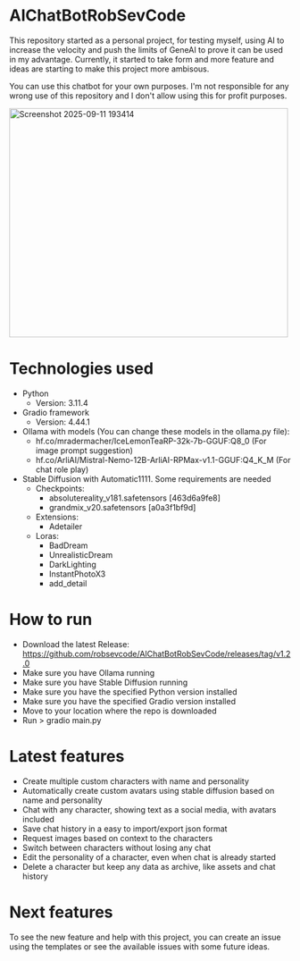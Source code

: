 # AIChatBotRobSevCode
This repository started as a personal project, for testing myself, using AI to increase the velocity and push the limits of GeneAI to prove it can be used in my advantage. Currently, it started to take form and more feature and ideas are starting to make this project more ambisous. 

You can use this chatbot for your own purposes. I'm not responsible for any wrong use of this repository and I don't allow using this for profit purposes.

<img width="499" height="410" alt="Screenshot 2025-09-11 193414" src="https://github.com/user-attachments/assets/0035a406-90c0-4f6e-be86-2b44a6481b14" />


# Technologies used
* Python
  * Version: 3.11.4
* Gradio framework
  * Version: 4.44.1
* Ollama with models (You can change these models in the ollama.py file):
  * hf.co/mradermacher/IceLemonTeaRP-32k-7b-GGUF:Q8_0 (For image prompt suggestion)
  * hf.co/ArliAI/Mistral-Nemo-12B-ArliAI-RPMax-v1.1-GGUF:Q4_K_M (For chat role play)
* Stable Diffusion with Automatic1111. Some requirements are needed
  * Checkpoints:
    * absolutereality_v181.safetensors [463d6a9fe8]
    * grandmix_v20.safetensors [a0a3f1bf9d]
  * Extensions:
    * Adetailer
  * Loras:
    * BadDream
    * UnrealisticDream
    * DarkLighting
    * InstantPhotoX3
    * add_detail

# How to run
* Download the latest Release: https://github.com/robsevcode/AIChatBotRobSevCode/releases/tag/v1.2.0
* Make sure you have Ollama running
* Make sure you have Stable Diffusion running
* Make sure you have the specified Python version installed
* Make sure you have the specified Gradio version installed
* Move to your location where the repo is downloaded
* Run > gradio main.py

# Latest features
* Create multiple custom characters with name and personality
* Automatically create custom avatars using stable diffusion based on name and personality
* Chat with any character, showing text as a social media, with avatars included
* Save chat history in a easy to import/export json format
* Request images based on context to the characters
* Switch between characters without losing any chat
* Edit the personality of a character, even when chat is already started
* Delete a character but keep any data as archive, like assets and chat history

# Next features
To see the new feature and help with this project, you can create an issue using the templates or see the available issues with some future ideas.

